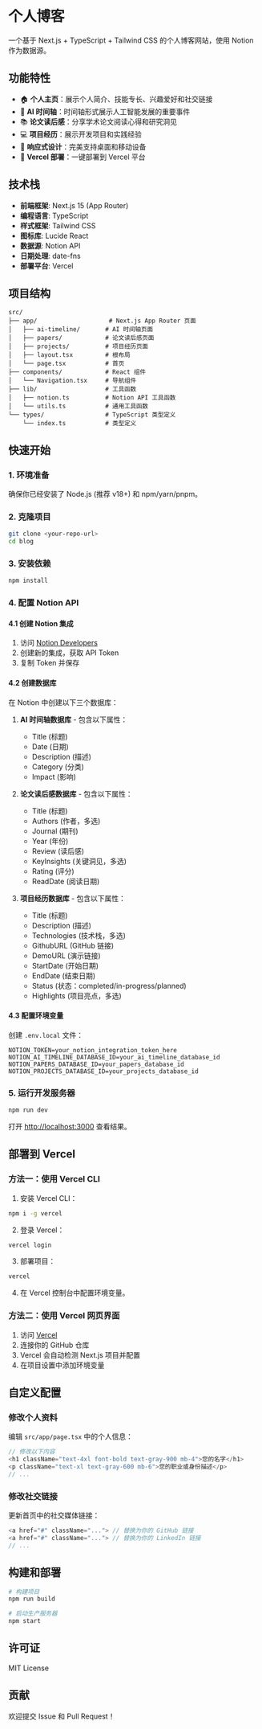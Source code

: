 # 个人博客

一个基于 Next.js + TypeScript + Tailwind CSS 的个人博客网站，使用 Notion 作为数据源。

## 功能特性

- 🏠 **个人主页**：展示个人简介、技能专长、兴趣爱好和社交链接
- 🤖 **AI 时间轴**：时间轴形式展示人工智能发展的重要事件
- 📚 **论文读后感**：分享学术论文阅读心得和研究洞见
- 💻 **项目经历**：展示开发项目和实践经验
- 📱 **响应式设计**：完美支持桌面和移动设备
- 🚀 **Vercel 部署**：一键部署到 Vercel 平台

## 技术栈

- **前端框架**: Next.js 15 (App Router)
- **编程语言**: TypeScript
- **样式框架**: Tailwind CSS
- **图标库**: Lucide React
- **数据源**: Notion API
- **日期处理**: date-fns
- **部署平台**: Vercel

## 项目结构

```
src/
├── app/                    # Next.js App Router 页面
│   ├── ai-timeline/       # AI 时间轴页面
│   ├── papers/            # 论文读后感页面
│   ├── projects/          # 项目经历页面
│   ├── layout.tsx         # 根布局
│   └── page.tsx           # 首页
├── components/            # React 组件
│   └── Navigation.tsx     # 导航组件
├── lib/                   # 工具函数
│   ├── notion.ts          # Notion API 工具函数
│   └── utils.ts           # 通用工具函数
└── types/                 # TypeScript 类型定义
    └── index.ts           # 类型定义
```

## 快速开始

### 1. 环境准备

确保你已经安装了 Node.js (推荐 v18+) 和 npm/yarn/pnpm。

### 2. 克隆项目

```bash
git clone <your-repo-url>
cd blog
```

### 3. 安装依赖

```bash
npm install
```

### 4. 配置 Notion API

#### 4.1 创建 Notion 集成

1. 访问 [Notion Developers](https://developers.notion.com/)
2. 创建新的集成，获取 API Token
3. 复制 Token 并保存

#### 4.2 创建数据库

在 Notion 中创建以下三个数据库：

1. **AI 时间轴数据库** - 包含以下属性：
   - Title (标题)
   - Date (日期)
   - Description (描述)
   - Category (分类)
   - Impact (影响)

2. **论文读后感数据库** - 包含以下属性：
   - Title (标题)
   - Authors (作者，多选)
   - Journal (期刊)
   - Year (年份)
   - Review (读后感)
   - KeyInsights (关键洞见，多选)
   - Rating (评分)
   - ReadDate (阅读日期)

3. **项目经历数据库** - 包含以下属性：
   - Title (标题)
   - Description (描述)
   - Technologies (技术栈，多选)
   - GithubURL (GitHub 链接)
   - DemoURL (演示链接)
   - StartDate (开始日期)
   - EndDate (结束日期)
   - Status (状态：completed/in-progress/planned)
   - Highlights (项目亮点，多选)

#### 4.3 配置环境变量

创建 `.env.local` 文件：

```env
NOTION_TOKEN=your_notion_integration_token_here
NOTION_AI_TIMELINE_DATABASE_ID=your_ai_timeline_database_id
NOTION_PAPERS_DATABASE_ID=your_papers_database_id
NOTION_PROJECTS_DATABASE_ID=your_projects_database_id
```

### 5. 运行开发服务器

```bash
npm run dev
```

打开 [http://localhost:3000](http://localhost:3000) 查看结果。

## 部署到 Vercel

### 方法一：使用 Vercel CLI

1. 安装 Vercel CLI：
```bash
npm i -g vercel
```

2. 登录 Vercel：
```bash
vercel login
```

3. 部署项目：
```bash
vercel
```

4. 在 Vercel 控制台中配置环境变量。

### 方法二：使用 Vercel 网页界面

1. 访问 [Vercel](https://vercel.com)
2. 连接你的 GitHub 仓库
3. Vercel 会自动检测 Next.js 项目并配置
4. 在项目设置中添加环境变量

## 自定义配置

### 修改个人资料

编辑 `src/app/page.tsx` 中的个人信息：

```typescript
// 修改以下内容
<h1 className="text-4xl font-bold text-gray-900 mb-4">您的名字</h1>
<p className="text-xl text-gray-600 mb-6">您的职业或身份描述</p>
// ...
```

### 修改社交链接

更新首页中的社交媒体链接：

```typescript
<a href="#" className="..."> // 替换为你的 GitHub 链接
<a href="#" className="..."> // 替换为你的 LinkedIn 链接
// ...
```

## 构建和部署

```bash
# 构建项目
npm run build

# 启动生产服务器
npm start
```

## 许可证

MIT License

## 贡献

欢迎提交 Issue 和 Pull Request！
